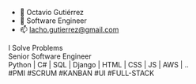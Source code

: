 - 👋 Octavio Gutiérrez
- 💞️ Software Engineer
- 📫 lacho.gutierrez@gmail.com

I Solve Problems  
Senior Software Engineer  
Python | C# | SQL | Django | HTML | CSS | JS | AWS | ..  
#PMI #SCRUM #KANBAN #UI #FULL-STACK

